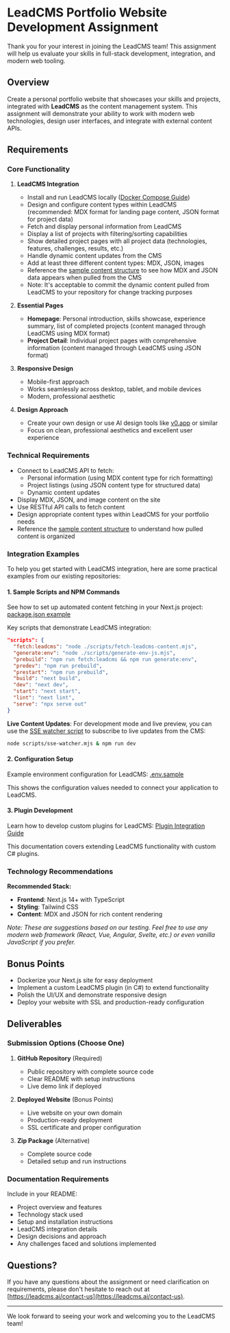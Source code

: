 
# LeadCMS Portfolio Website Development Assignment

Thank you for your interest in joining the LeadCMS team! This assignment will help us evaluate your skills in full-stack development, integration, and modern web tooling.

## Overview
Create a personal portfolio website that showcases your skills and projects, integrated with **LeadCMS** as the content management system. This assignment will demonstrate your ability to work with modern web technologies, design user interfaces, and integrate with external content APIs.

## Requirements

### Core Functionality
1. **LeadCMS Integration**
   - Install and run LeadCMS locally ([Docker Compose Guide](https://github.com/LeadCMS/leadcms.core/blob/develop/docker-compose/README.md))
   - Design and configure content types within LeadCMS (recommended: MDX format for landing page content, JSON format for project data)
   - Fetch and display personal information from LeadCMS
   - Display a list of projects with filtering/sorting capabilities
   - Show detailed project pages with all project data (technologies, features, challenges, results, etc.)
   - Handle dynamic content updates from the CMS
   - Add at least three different content types: MDX, JSON, images
   - Reference the [sample content structure](https://github.com/LeadCMS/leadcms.ai.next/tree/main/.leadcms/content) to see how MDX and JSON data appears when pulled from the CMS
   - Note: It's acceptable to commit the dynamic content pulled from LeadCMS to your repository for change tracking purposes

2. **Essential Pages**
   - **Homepage**: Personal introduction, skills showcase, experience summary, list of completed projects (content managed through LeadCMS using MDX format)
   - **Project Detail**: Individual project pages with comprehensive information (content managed through LeadCMS using JSON format)

3. **Responsive Design**
   - Mobile-first approach
   - Works seamlessly across desktop, tablet, and mobile devices
   - Modern, professional aesthetic

4. **Design Approach**
   - Create your own design or use AI design tools like [v0.app](https://v0.app) or similar
   - Focus on clean, professional aesthetics and excellent user experience

### Technical Requirements

- Connect to LeadCMS API to fetch:
  - Personal information (using MDX content type for rich formatting)
  - Project listings (using JSON content type for structured data)
  - Dynamic content updates
- Display MDX, JSON, and image content on the site
- Use RESTful API calls to fetch content
- Design appropriate content types within LeadCMS for your portfolio needs
- Reference the [sample content structure](https://github.com/LeadCMS/leadcms.ai.next/tree/main/.leadcms/content) to understand how pulled content is organized

### Integration Examples

To help you get started with LeadCMS integration, here are some practical examples from our existing repositories:

#### 1. **Sample Scripts and NPM Commands**
See how to set up automated content fetching in your Next.js project: [package.json example](https://github.com/LeadCMS/leadcms.ai.next/blob/main/package.json)

Key scripts that demonstrate LeadCMS integration:
```json
"scripts": {
  "fetch:leadcms": "node ./scripts/fetch-leadcms-content.mjs",
  "generate:env": "node ./scripts/generate-env-js.mjs",
  "prebuild": "npm run fetch:leadcms && npm run generate:env",
  "predev": "npm run prebuild",
  "prestart": "npm run prebuild",
  "build": "next build",
  "dev": "next dev",
  "start": "next start",
  "lint": "next lint",
  "serve": "npx serve out"
}
```

**Live Content Updates**: For development mode and live preview, you can use the [SSE watcher script](https://github.com/LeadCMS/leadcms.ai.next/blob/main/scripts/sse-watcher.mjs) to subscribe to live updates from the CMS:
```bash
node scripts/sse-watcher.mjs & npm run dev
```

#### 2. **Configuration Setup**
Example environment configuration for LeadCMS: [.env.sample](https://github.com/LeadCMS/leadcms.ai.next/blob/main/.env.sample)

This shows the configuration values needed to connect your application to LeadCMS.

#### 3. **Plugin Development**
Learn how to develop custom plugins for LeadCMS: [Plugin Integration Guide](https://github.com/LeadCMS/leadcms.core?tab=readme-ov-file#plugin-integration)

This documentation covers extending LeadCMS functionality with custom C# plugins.

### Technology Recommendations

**Recommended Stack:**
- **Frontend**: Next.js 14+ with TypeScript
- **Styling**: Tailwind CSS
- **Content**: MDX and JSON for rich content rendering

*Note: These are suggestions based on our testing. Feel free to use any modern web framework (React, Vue, Angular, Svelte, etc.) or even vanilla JavaScript if you prefer.*

## Bonus Points

- Dockerize your Next.js site for easy deployment
- Implement a custom LeadCMS plugin (in C#) to extend functionality
- Polish the UI/UX and demonstrate responsive design
- Deploy your website with SSL and production-ready configuration

## Deliverables

### Submission Options (Choose One)
1. **GitHub Repository** (Required)
   - Public repository with complete source code
   - Clear README with setup instructions
   - Live demo link if deployed

2. **Deployed Website** (Bonus Points)
   - Live website on your own domain
   - Production-ready deployment
   - SSL certificate and proper configuration

3. **Zip Package** (Alternative)
   - Complete source code
   - Detailed setup and run instructions

### Documentation Requirements
Include in your README:
- Project overview and features
- Technology stack used
- Setup and installation instructions
- LeadCMS integration details
- Design decisions and approach
- Any challenges faced and solutions implemented

## Questions?
If you have any questions about the assignment or need clarification on requirements, please don't hesitate to reach out at [https://leadcms.ai/contact-us](https://leadcms.ai/contact-us).

---

We look forward to seeing your work and welcoming you to the LeadCMS team!
